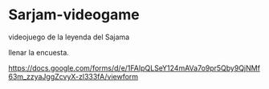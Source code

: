 # Sarjam-videogame
videojuego de la leyenda del Sajama

llenar la encuesta. 

https://docs.google.com/forms/d/e/1FAIpQLSeY124mAVa7o9pr5Qby9QjNMf63m_zzyaJggZcvyX-zl333fA/viewform
